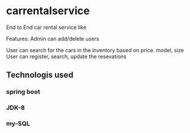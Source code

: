 # carrentalservice

End to End car rental service like

Features: 
Admin can add/delete users


User can search for the cars in the inventory based on price. model, size 
User can register, search, update the resevations 


## Technologis used 
### spring boot 
### JDK-8
### my-SQL

